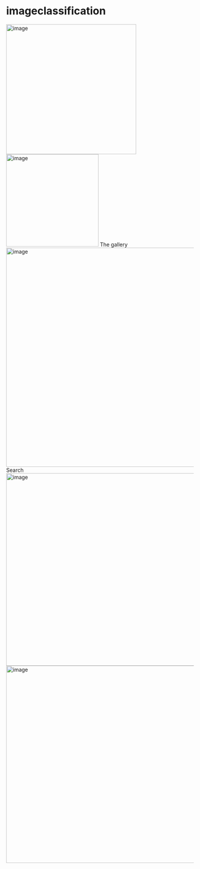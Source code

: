 ﻿# imageclassification
 <img width="349" alt="image" src="https://user-images.githubusercontent.com/74483086/236890564-65425096-b6e2-4493-a117-e28ea22753f2.png">
<img width="248" alt="image" src="https://user-images.githubusercontent.com/74483086/236890606-39435dc5-8419-4cfe-8292-7a96c9369ffd.png">
The gallery
<img width="589" alt="image" src="https://user-images.githubusercontent.com/74483086/236890677-39f7dc00-886a-4fed-afe5-5b469863ad0e.png">
Search
<img width="517" alt="image" src="https://user-images.githubusercontent.com/74483086/236890765-31133668-523a-4c9f-9fe6-7b7d1001ee9c.png">
<img width="530" alt="image" src="https://user-images.githubusercontent.com/74483086/236890837-f0afe574-391e-46c8-8a22-04255136bca1.png">

